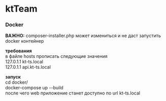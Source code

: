 # ktTeam

### Docker

**ВАЖНО:** composer-installer.php может измениться и не даст запустить docker контейнер 

**требования**
<br>
в файле hosts прописать следующие значения
<br>
127.0.1.1   kt-ts.local
<br>
127.0.1.1   api.kt-ts.local

**запуск**
<br>
cd docker/
<br>
docker-compose up --build
<br>
после чего web приложение станет доступно по url kt-ts.local

